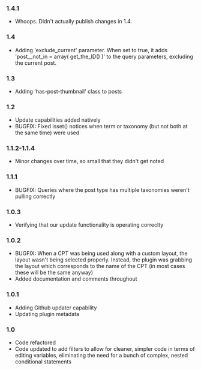 ### 1.4.1
* Whoops. Didn't actually publish changes in 1.4.
### 1.4
* Adding 'exclude_current' parameter. When set to true, it adds 'post__not_in = array( get_the_ID() )' to the query parameters, excluding the current post.
### 1.3
* Adding 'has-post-thumbnail' class to posts

### 1.2
* Update capabilities added natively
* BUGFIX: Fixed isset() notices when term or taxonomy (but not both at the same time) were used

### 1.1.2-1.1.4
* Minor changes over time, so small that they didn't get noted

### 1.1.1
* BUGFIX: Queries where the post type has multiple taxonomies weren't pulling correctly

### 1.0.3

* Verifying that our update functionality is operating correclty

### 1.0.2

* BUGFIX: When a CPT was being used along with a custom layout, the layout wasn't being selected properly. Instead, the plugin was grabbing the layout which corresponds to the name of the CPT (in most cases these will be the same anyway)
* Added documentation and comments throughout

### 1.0.1

* Adding Github updater capability
* Updating plugin metadata

### 1.0

* Code refactored
* Code updated to add filters to allow for cleaner, simpler code in terms of editing variables, eliminating the need for a bunch of complex, nested conditional statements